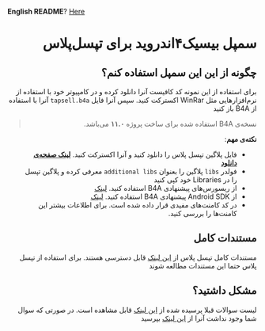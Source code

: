 
**English README**? [Here](https://github.com/tapsellorg/TapsellPlusSDK-B4ASample/blob/main/README-EN.md)

<div dir='rtl'>

# سمپل بیسیک۴اندروید برای تپسل‌پلاس


## چگونه از این این سمپل استفاده کنم؟
برای استفاده از این نمونه کد کافیست آنرا دانلود کرده و در کامپیوتر خود با استفاده از نرم‌افزارهایی مثل WinRar اکسترکت کنید.
سپس آنرا فایل `tapsell.b4a` آنرا با استفاده از B4A باز کنید

> نسخه‌ی B4A استفاده شده برای ساخت پروژه **‍‍۱۱.۰** می‌باشد.

**نکته‌ی مهم**:  
- فایل پلاگین تپسل پلاس را دانلود کنید و آنرا اکسترکت کنید. [**لینک صفحه‌ی دانلود**](https://github.com/tapsellorg/TapsellPlusSDK-B4APlugin/releases)
- فولدر `libs` پلاگین را بعنوان `additional libs` معرفی کرده و پلاگین تپسل را در Libraries خود کپی کنید
- از ریسورس‌های پیشنهادی B4A استفاده کنید. [لینک](https://www.b4x.com/b4a.html)
- از Android SDK پیشنهادی B4A استفاده کنید. [لینک](https://www.b4x.com/b4a.html)
- در کد کامنت‌های مفیدی قرار داده شده است. برای اطلاعات بیشتر این کامنت‌ها را بررسی کنید.


## مستندات کامل
مستندات کامل تپسل پلاس از 
[این لینک](https://docs.tapsell.ir/plus-sdk/b4a/main/)
قابل دسترسی هستند. برای استفاده از تپسل پلاس حتما این مستندات مطالعه شوند

## مشکل داشتید؟

لیست سوالات قبلا پرسیده شده از [این لینک](https://github.com/tapsellorg/TapsellPlusSDK-B4APlugin/issues?q=is%3Aissue) قابل مشاهده است. در صورتی که سوال شما وجود نداشت آنرا از [این لینک](https://github.com/tapsellorg/TapsellPlusSDK-B4APlugin/issues/new) بپرسید


</div>